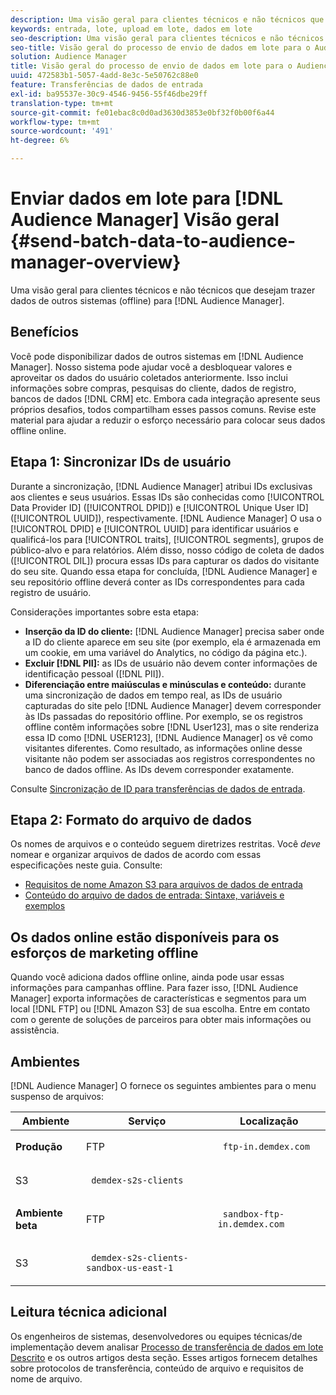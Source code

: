 ```yaml
---
description: Uma visão geral para clientes técnicos e não técnicos que desejam trazer dados de outros sistemas (offline) para o Audience Manager.
keywords: entrada, lote, upload em lote, dados em lote
seo-description: Uma visão geral para clientes técnicos e não técnicos que desejam trazer dados de outros sistemas (offline) para o Audience Manager. Para fazer isso, use a opção de upload em lote no Audience Manager.
seo-title: Visão geral do processo de envio de dados em lote para o Audience Manager
solution: Audience Manager
title: Visão geral do processo de envio de dados em lote para o Audience Manager
uuid: 472583b1-5057-4add-8e3c-5e50762c88e0
feature: Transferências de dados de entrada
exl-id: ba95537e-30c9-4546-9456-55f46dbe29ff
translation-type: tm+mt
source-git-commit: fe01ebac8c0d0ad3630d3853e0bf32f0b00f6a44
workflow-type: tm+mt
source-wordcount: '491'
ht-degree: 6%

---
```


# Enviar dados em lote para [!DNL Audience Manager] Visão geral {#send-batch-data-to-audience-manager-overview}

Uma visão geral para clientes técnicos e não técnicos que desejam trazer dados de outros sistemas (offline) para [!DNL Audience Manager].

## Benefícios

Você pode disponibilizar dados de outros sistemas em [!DNL Audience Manager]. Nosso sistema pode ajudar você a desbloquear valores e aproveitar os dados do usuário coletados anteriormente. Isso inclui informações sobre compras, pesquisas do cliente, dados de registro, bancos de dados [!DNL CRM] etc. Embora cada integração apresente seus próprios desafios, todos compartilham esses passos comuns. Revise este material para ajudar a reduzir o esforço necessário para colocar seus dados offline online.

## Etapa 1: Sincronizar IDs de usuário

Durante a sincronização, [!DNL Audience Manager] atribui IDs exclusivas aos clientes e seus usuários. Essas IDs são conhecidas como [!UICONTROL Data Provider ID] ([!UICONTROL DPID]) e [!UICONTROL Unique User ID] ([!UICONTROL UUID]), respectivamente. [!DNL Audience Manager] O usa o  [!UICONTROL DPID] e  [!UICONTROL UUID] para identificar usuários e qualificá-los para  [!UICONTROL traits],  [!UICONTROL segments], grupos de público-alvo e para relatórios. Além disso, nosso código de coleta de dados ([!UICONTROL DIL]) procura essas IDs para capturar os dados do visitante do seu site. Quando essa etapa for concluída, [!DNL Audience Manager] e seu repositório offline deverá conter as IDs correspondentes para cada registro de usuário.

Considerações importantes sobre esta etapa:

* **Inserção da ID do cliente:** [!DNL Audience Manager] precisa saber onde a ID do cliente aparece em seu site (por exemplo, ela é armazenada em um cookie, em uma variável do Analytics, no código da página etc.).
* **Excluir  [!DNL PII]:** as IDs de usuário não devem conter informações de identificação pessoal ([!DNL PII]).
* **Diferenciação entre maiúsculas e minúsculas e conteúdo:** durante uma sincronização de dados em tempo real, as IDs de usuário capturadas do site pelo  [!DNL Audience Manager] devem corresponder às IDs passadas do repositório offline. Por exemplo, se os registros offline contêm informações sobre [!DNL User123], mas o site renderiza essa ID como [!DNL USER123], [!DNL Audience Manager] os vê como visitantes diferentes. Como resultado, as informações online desse visitante não podem ser associadas aos registros correspondentes no banco de dados offline. As IDs devem corresponder exatamente.

Consulte [Sincronização de ID para transferências de dados de entrada](../../../integration/sending-audience-data/batch-data-transfer-explained/id-sync-http.md).

## Etapa 2: Formato do arquivo de dados

Os nomes de arquivos e o conteúdo seguem diretrizes restritas. Você *deve* nomear e organizar arquivos de dados de acordo com essas especificações neste guia. Consulte:

* [Requisitos de nome Amazon S3 para arquivos de dados de entrada](../../../integration/sending-audience-data/batch-data-transfer-explained/inbound-s3-filenames.md)
* [Conteúdo do arquivo de dados de entrada: Sintaxe, variáveis e exemplos](../../../integration/sending-audience-data/batch-data-transfer-explained/inbound-file-contents.md)

## Os dados online estão disponíveis para os esforços de marketing offline

Quando você adiciona dados offline online, ainda pode usar essas informações para campanhas offline. Para fazer isso, [!DNL Audience Manager] exporta informações de características e segmentos para um local [!DNL FTP] ou [!DNL Amazon S3] de sua escolha. Entre em contato com o gerente de soluções de parceiros para obter mais informações ou assistência.

## Ambientes

[!DNL Audience Manager] O fornece os seguintes ambientes para o menu suspenso de arquivos:

<table id="table_A61AA64578944B23B5A7355F2A76E882"> 
 <thead> 
  <tr> 
   <th colname="col1" class="entry"> Ambiente </th> 
   <th colname="col02" class="entry"> Serviço </th> 
   <th colname="col2" class="entry"> Localização </th> 
  </tr> 
 </thead>
 <tbody> 
  <tr> 
   <td colname="col1" morerows="1"> <b>Produção</b> </td> 
   <td colname="col02"> FTP </td> 
   <td colname="col2"> <p> <code> ftp-in.demdex.com</code> </p> </td> 
  </tr> 
  <tr> 
   <td colname="col02"> S3 </td> 
   <td colname="col2"> <p> <code> demdex-s2s-clients</code> </p> </td> 
  </tr> 
  <tr> 
   <td colname="col1" morerows="1"> <b>Ambiente beta</b> </td> 
   <td colname="col02"> FTP </td> 
   <td colname="col2"> <p><code> sandbox-ftp-in.demdex.com</code> </p> </td> 
  </tr> 
  <tr> 
   <td colname="col02"> S3 </td> 
   <td colname="col2"> <p> <code> demdex-s2s-clients-sandbox-us-east-1</code> </p> </td> 
  </tr> 
 </tbody> 
</table>

## Leitura técnica adicional

Os engenheiros de sistemas, desenvolvedores ou equipes técnicas/de implementação devem analisar [Processo de transferência de dados em lote Descrito](../../../integration/sending-audience-data/batch-data-transfer-explained/batch-data-transfer-explained.md) e os outros artigos desta seção. Esses artigos fornecem detalhes sobre protocolos de transferência, conteúdo de arquivo e requisitos de nome de arquivo.
